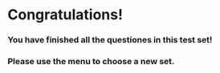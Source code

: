# Congratulations!

### You have finished all the questiones in this test set!

### Please use the menu to choose a new set.

